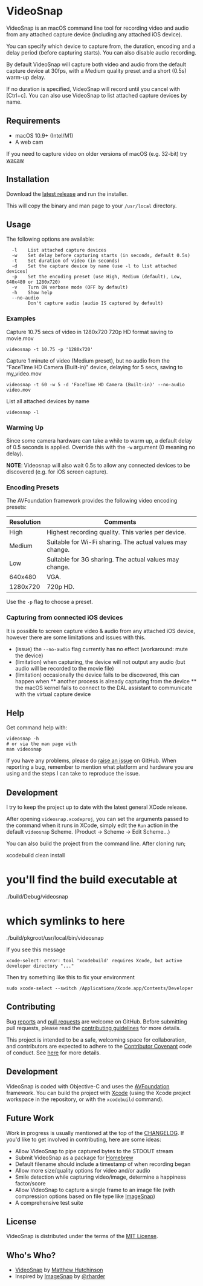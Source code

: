 # VideoSnap

VideoSnap is an macOS command line tool for recording video and audio from any
attached capture device (including any attached iOS device).

You can specify which device to capture from, the duration, encoding and a delay
period (before capturing starts). You can also disable audio recording.

By default VideoSnap will capture both video and audio from the default capture
device at 30fps, with a Medium quality preset and a short (0.5s) warm-up delay.

If no duration is specified, VideoSnap will record until you cancel with
[Ctrl+c]. You can also use VideoSnap to list attached capture devices by name.

## Requirements

 * macOS 10.9+ (Intel/M1)
 * A web cam

If you need to capture video on older versions of macOS (e.g. 32-bit) try
[wacaw](http://webcam-tools.sourceforge.net)

## Installation

Download the [latest
release](https://github.com/matthutchinson/videosnap/releases) and run the
installer.

This will copy the binary and man page to your `/usr/local` directory.

## Usage

The following options are available:

```
  -l    List attached capture devices
  -w    Set delay before capturing starts (in seconds, default 0.5s)
  -t    Set duration of video (in seconds)
  -d    Set the capture device by name (use -l to list attached devices)
  -p    Set the encoding preset (use High, Medium (default), Low, 640x480 or 1280x720)
  -v    Turn ON verbose mode (OFF by default)
  -h    Show help
  --no-audio
        Don't capture audio (audio IS captured by default)
```

### Examples

Capture 10.75 secs of video in 1280x720 720p HD format saving to movie.mov

    videosnap -t 10.75 -p '1280x720'

Capture 1 minute of video (Medium preset), but no audio from the "FaceTime HD
Camera (Built-in)" device, delaying for 5 secs, saving to my_video.mov

    videosnap -t 60 -w 5 -d 'FaceTime HD Camera (Built-in)' --no-audio video.mov

List all attached devices by name

    videosnap -l

### Warming Up

Since some camera hardware can take a while to warm up, a default delay of 0.5
seconds is applied. Override this with the `-w` argument (0 meaning no delay).

**NOTE**: Videosnap will also wait 0.5s to allow any connected devices to be
discovered (e.g. for iOS screen capture).

### Encoding Presets

The AVFoundation framework provides the following video encoding presets:

| Resolution    | Comments                                                  |
| ------------- | --------------------------------------------------------- |
| High          | Highest recording quality. This varies per device.        |
| Medium        | Suitable for Wi-Fi sharing. The actual values may change. |
| Low           | Suitable for 3G sharing. The actual values may change.    |
| 640x480       | VGA.                                                      |
| 1280x720      | 720p HD.                                                  |

Use the `-p` flag to choose a preset.

### Capturing from connected iOS devices

It is possible to screen capture video & audio from any attached iOS device,
however there are some limitations and issues with this.

  * (issue) the `--no-audio` flag currently has no effect (workaround: mute the device)
  * (limitation) when capturing, the device will not output any audio (but audio will be recorded to the movie file)
  * (limitation) occasionally the device fails to be discovered, this can happen when
    ** another process is already capturing from the device
    ** the macOS kernel fails to connect to the DAL assistant to communicate with the virtual capture device

## Help

Get command help with:

    videosnap -h
    # or via the man page with
    man videosnap

If you have any problems, please do [raise an
issue](https://github.com/matthutchinson/videosnap/issues) on GitHub. When
reporting a bug, remember to mention what platform and hardware you are using
and the steps I can take to reproduce the issue.

## Development

I try to keep the project up to date with the latest general XCode release.

After opening `videosnap.xcodeproj`, you can set the arguments passed to the
command when it runs in XCode, simply edit the `Run` action in the default
`videosnap` Scheme. (Product -> Scheme -> Edit Scheme...)

You can also build the project from the command line. After cloning run;

   xcodebuild clean install
   # you'll find the build executable at
   ./build/Debug/videosnap
   # which symlinks to here
   ./build/pkgroot/usr/local/bin/videosnap

If you see this message

    xcode-select: error: tool 'xcodebuild' requires Xcode, but active developer directory "..."

Then try something like this to fix your environment

    sudo xcode-select --switch /Applications/Xcode.app/Contents/Developer

## Contributing

Bug [reports](https://github.com/matthutchinson/videosnap/issues) and [pull
requests](https://github.com/matthutchinson/videosnap/pulls) are welcome on
GitHub. Before submitting pull requests, please read the [contributing
guidelines](https://github.com/matthutchinson/videosnap/blob/master/CONTRIBUTING.md)
for more details.

This project is intended to be a safe, welcoming space for collaboration, and
contributors are expected to adhere to the [Contributor
Covenant](http://contributor-covenant.org) code of conduct. See
[here](https://github.com/matthutchinson/videosnap/blob/master/CODE_OF_CONDUCT.md)
for more details.

## Development

VideoSnap is coded with Objective-C and uses the
[AVFoundation](https://developer.apple.com/av-foundation/) framework. You can
build the project with [Xcode](http://developer.apple.com/xcode/) (using the
Xcode project workspace in the repository, or with the `xcodebuild` command).

## Future Work

Work in progress is usually mentioned at the top of the
[CHANGELOG](https://github.com/matthutchinson/videosnap/blob/master/CHANGELOG.md).
If you'd like to get involved in contributing, here are some ideas:

* Allow VideoSnap to pipe captured bytes to the STDOUT stream
* Submit VideoSnap as a package for [Homebrew](http://brew.sh)
* Default filename should include a timestamp of when recording began
* Allow more size/quality options for video and/or audio
* Smile detection while capturing video/image, determine a happiness factor/score
* Allow VideoSnap to capture a single frame to an image file (with compression
  options based on file type like [ImageSnap](https://github.com/rharder/imagesnap))
* A comprehensive test suite

## License

VideoSnap is distributed under the terms of the [MIT
License](http://opensource.org/licenses/MIT).

## Who's Who?

* [VideoSnap](http://github.com/matthutchinson/videosnap) by [Matthew Hutchinson](http://matthewhutchinson.net)
* Inspired by [ImageSnap](https://github.com/rharder/imagesnap) by [@rharder](https://github.com/rharder)
